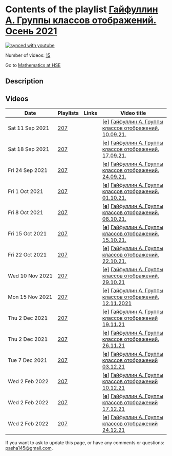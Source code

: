 # Contents of the playlist [Гайфуллин А. Группы классов отображений. Осень 2021](https://www.youtube.com/playlist?list=PLq3E5oubNNoDi6ACF5LfG3vqoP2-fznwf)

[![synced with youtube](https://img.shields.io/github/last-commit/mathphysschool/mathphysschool.github.io/autoupdate1?label=synced%20with%20youtube)](https://github.com/mathphysschool/mathphysschool.github.io/commits/autoupdate1)

Number of videos: [15](#videos)

Go to [Mathematics at HSE](../README.md)

## Description



## Videos

|Date|Playlists|Links|Video title|
|---|---|---|---|
| Sat&nbsp;11&nbsp;Sep&nbsp;2021 | [207](../playlists/207 "Гайфуллин А. Группы классов отображений. Осень 2021") |  | [[**e**](https://studio.youtube.com/video/q7uNH_NC_QE/edit "Edit")] [Гайфуллин А. Группы классов отображений. 10.09.21.](https://www.youtube.com/watch?v=q7uNH_NC_QE&list=PLq3E5oubNNoDi6ACF5LfG3vqoP2-fznwf) |
| Sat&nbsp;18&nbsp;Sep&nbsp;2021 | [207](../playlists/207 "Гайфуллин А. Группы классов отображений. Осень 2021") |  | [[**e**](https://studio.youtube.com/video/wvub3hn7-Jk/edit "Edit")] [Гайфуллин А. Группы классов отображений. 17.09.21.](https://www.youtube.com/watch?v=wvub3hn7-Jk&list=PLq3E5oubNNoDi6ACF5LfG3vqoP2-fznwf) |
| Fri&nbsp;24&nbsp;Sep&nbsp;2021 | [207](../playlists/207 "Гайфуллин А. Группы классов отображений. Осень 2021") |  | [[**e**](https://studio.youtube.com/video/HjgzlMPdBWc/edit "Edit")] [Гайфуллин А. Группы классов отображений. 24.09.21.](https://www.youtube.com/watch?v=HjgzlMPdBWc&list=PLq3E5oubNNoDi6ACF5LfG3vqoP2-fznwf) |
| Fri&nbsp;1&nbsp;Oct&nbsp;2021 | [207](../playlists/207 "Гайфуллин А. Группы классов отображений. Осень 2021") |  | [[**e**](https://studio.youtube.com/video/Ed9qwbvrv1w/edit "Edit")] [Гайфуллин А. Группы классов отображений. 01.10.21.](https://www.youtube.com/watch?v=Ed9qwbvrv1w&list=PLq3E5oubNNoDi6ACF5LfG3vqoP2-fznwf) |
| Fri&nbsp;8&nbsp;Oct&nbsp;2021 | [207](../playlists/207 "Гайфуллин А. Группы классов отображений. Осень 2021") |  | [[**e**](https://studio.youtube.com/video/yfgy-sSzeUw/edit "Edit")] [Гайфуллин А. Группы классов отображений. 08.10.21.](https://www.youtube.com/watch?v=yfgy-sSzeUw&list=PLq3E5oubNNoDi6ACF5LfG3vqoP2-fznwf) |
| Fri&nbsp;15&nbsp;Oct&nbsp;2021 | [207](../playlists/207 "Гайфуллин А. Группы классов отображений. Осень 2021") |  | [[**e**](https://studio.youtube.com/video/CL3HrX9fobM/edit "Edit")] [Гайфуллин А. Группы классов отображений. 15.10.21.](https://www.youtube.com/watch?v=CL3HrX9fobM&list=PLq3E5oubNNoDi6ACF5LfG3vqoP2-fznwf) |
| Fri&nbsp;22&nbsp;Oct&nbsp;2021 | [207](../playlists/207 "Гайфуллин А. Группы классов отображений. Осень 2021") |  | [[**e**](https://studio.youtube.com/video/m6Ne6HPgyIk/edit "Edit")] [Гайфуллин А. Группы классов отображений. 22.10.21.](https://www.youtube.com/watch?v=m6Ne6HPgyIk&list=PLq3E5oubNNoDi6ACF5LfG3vqoP2-fznwf) |
| Wed&nbsp;10&nbsp;Nov&nbsp;2021 | [207](../playlists/207 "Гайфуллин А. Группы классов отображений. Осень 2021") |  | [[**e**](https://studio.youtube.com/video/pK69Z4hNp-g/edit "Edit")] [Гайфуллин А. Группы классов отображений. 29.10.21](https://www.youtube.com/watch?v=pK69Z4hNp-g&list=PLq3E5oubNNoDi6ACF5LfG3vqoP2-fznwf) |
| Mon&nbsp;15&nbsp;Nov&nbsp;2021 | [207](../playlists/207 "Гайфуллин А. Группы классов отображений. Осень 2021") |  | [[**e**](https://studio.youtube.com/video/1_7ZyZu90_U/edit "Edit")] [Гайфуллин А. Группы классов отображений. 12.11.2021](https://www.youtube.com/watch?v=1_7ZyZu90_U&list=PLq3E5oubNNoDi6ACF5LfG3vqoP2-fznwf) |
| Thu&nbsp;2&nbsp;Dec&nbsp;2021 | [207](../playlists/207 "Гайфуллин А. Группы классов отображений. Осень 2021") |  | [[**e**](https://studio.youtube.com/video/QQSyK7g6tzw/edit "Edit")] [Гайфуллин А. Группы классов отображений 19.11.21](https://www.youtube.com/watch?v=QQSyK7g6tzw&list=PLq3E5oubNNoDi6ACF5LfG3vqoP2-fznwf) |
| Thu&nbsp;2&nbsp;Dec&nbsp;2021 | [207](../playlists/207 "Гайфуллин А. Группы классов отображений. Осень 2021") |  | [[**e**](https://studio.youtube.com/video/hOHEBqLIhCY/edit "Edit")] [Гайфуллин А. Группы классов отображений. 26.11.21](https://www.youtube.com/watch?v=hOHEBqLIhCY&list=PLq3E5oubNNoDi6ACF5LfG3vqoP2-fznwf) |
| Tue&nbsp;7&nbsp;Dec&nbsp;2021 | [207](../playlists/207 "Гайфуллин А. Группы классов отображений. Осень 2021") |  | [[**e**](https://studio.youtube.com/video/qT4sxuMAHdQ/edit "Edit")] [Гайфуллин А. Группы классов отображений 03.12.21](https://www.youtube.com/watch?v=qT4sxuMAHdQ&list=PLq3E5oubNNoDi6ACF5LfG3vqoP2-fznwf) |
| Wed&nbsp;2&nbsp;Feb&nbsp;2022 | [207](../playlists/207 "Гайфуллин А. Группы классов отображений. Осень 2021") |  | [[**e**](https://studio.youtube.com/video/7F5LQeULDS8/edit "Edit")] [Гайфуллин А. Группы классов отображений 10.12.21](https://www.youtube.com/watch?v=7F5LQeULDS8&list=PLq3E5oubNNoDi6ACF5LfG3vqoP2-fznwf) |
| Wed&nbsp;2&nbsp;Feb&nbsp;2022 | [207](../playlists/207 "Гайфуллин А. Группы классов отображений. Осень 2021") |  | [[**e**](https://studio.youtube.com/video/3lnRbGzjeRo/edit "Edit")] [Гайфуллин А. Группы классов отображений 17.12.21](https://www.youtube.com/watch?v=3lnRbGzjeRo&list=PLq3E5oubNNoDi6ACF5LfG3vqoP2-fznwf) |
| Wed&nbsp;2&nbsp;Feb&nbsp;2022 | [207](../playlists/207 "Гайфуллин А. Группы классов отображений. Осень 2021") |  | [[**e**](https://studio.youtube.com/video/rsr3gWa0kuY/edit "Edit")] [Гайфуллин А. Группы классов отображений 24.12.21](https://www.youtube.com/watch?v=rsr3gWa0kuY&list=PLq3E5oubNNoDi6ACF5LfG3vqoP2-fznwf) |


 If you want to ask to update this page, or have any comments or questions: <pasha145@gmail.com>.